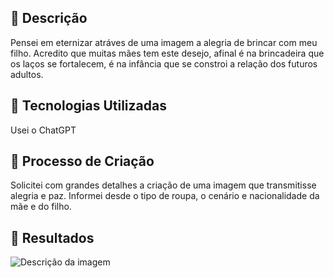 
## 📒 Descrição
Pensei em eternizar atráves de uma imagem a alegria de brincar com meu filho. Acredito que muitas mães tem este desejo, afinal é na brincadeira que os laços se fortalecem, é na infância que se constroi a relação dos futuros adultos.

## 🤖 Tecnologias Utilizadas
Usei o ChatGPT

## 🧐 Processo de Criação
Solicitei com grandes detalhes a criação de uma imagem que transmitisse alegria e paz. Informei desde o tipo de roupa, o cenário e nacionalidade da mãe e do filho.

## 🚀 Resultados
![Descrição da imagem](imagens/resultado_final.webp)








